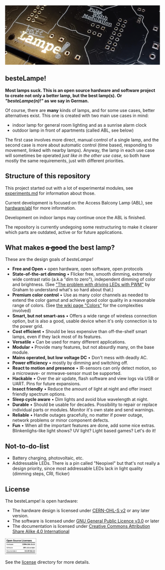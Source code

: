 <!--
SPDX-FileCopyrightText: 2024 Lena Schimmel <mail@lenaschimmel.de>
SPDX-License-Identifier: CC-BY-SA-4.0

[besteLampe!](https://lenaschimmel.de/besteLampe!) © 2024 by [Lena Schimmel](mailto:mail@lenaschimmel.de) is licensed under [CC BY-SA 4.0](http://creativecommons.org/licenses/by-sa/4.0/?ref=chooser-v1)
-->

<!-- *Apart from this README, most documentation and notes are in German. If this project becomes more than a proof-of-concept, all important parts the documentation will be translated to English. The name will remain German, as it should be understandable to English speakers as well.* -->

![Header image with PCB closeup](assets/header.jpg)

## besteLampe!
**Most lamps suck. This is an open source hardware and software project to create not only a better lamp, but the best lamp(s). Or *"besteLampe(n)!"* as we say in German.**

Of course, there are **many** kinds of lamps, and for some use cases, better alternatives exist. This one is created with two main use cases in mind:
 - indoor lamp for general room lighting and as a sunrise alarm clock 
 - outdoor lamp in front of apartments (called ABL, see below)

The first case involves more direct, manual control of a single lamp, and the second case is more about automatic control (time based, responding to movement, linked with nearby lamps). Anyway, the lamp in each use case will sometimes be operated *just like in the other use case*, so both have mostly the same requirements, just with different priorities.

## Structure of this repository
This project started out with a lot of experimental modules, see [experiments.md](./experiments.md) for information about those.

Current development is focused on the Access Balcony Lamp (ABL), see [hardware/abl](./hardware/abl/) for more information.

Development on indoor lamps may continue once the ABL is finished.

The repository is currently undegoing some restructuring to make it clearer which parts are outdated, active or for future applications.

## What makes ~~a good~~ the best lamp?
These are the design goals of *besteLampe!* 

 - **Free and Open** • open hardware, open software, open protocols
 - **State-of-the-art dimming** • Flicker free, smooth dimming, extremely wide contrast ratio (a.k.a "dim to zero"), independent dimming of color and brightness. (See  ["The problem with driving LEDs with PWM"](https://codeinsecurity.wordpress.com/2023/07/17/the-problem-with-driving-leds-with-pwm/) by Graham to understand what's so hard about that.)
 - **Premium color control** • Use as many color channels as needed to extend the color gamut and achieve good color quality in a reasonable range of colors. (See [the wiki page "Colors"](https://github.com/lenaschimmel/bestelampe/wiki/Colors) for the complexities involved)
 - **Smart, but not smart-ass** • Offers a wide range of wireless connection option, but is also a good, usable device when it's only connection is to the power grid.
 - **Cost efficient** • Should be less expensive than off-the-shelf smart lamps, even if they lack most of its features.
 - **Versatile** • Can be used for many different applications.
 - **Modular** • Provide many features, but not absurdly many, on the base module.
 - **Mains operated, but low voltage DC** • Don't mess with deadly AC.
 - **Power efficiency** • mostly by dimming and switching off.
 - **React to motion and presence** • IR-sensors can only detect motion, so a microwave- or mmwave-sensor must be supported.
 - **Hackable** • Over the air update, flash software and view logs via USB or UART. Pins for future expansions.
 - **Insect friendly** • Reduce the amount of light at night and offer insect friendly spectrum options.
 - **Sleep cycle aware** • Dim lights and avoid blue wavelength at night.
 - **Durable** • Should be usable for decades. Possibility to repair or replace individual parts or modules. Monitor it's own state and send warnings.
 - **Reliable** • Handle outages gracefully, no matter if power outage, network problems or minor component defects.
 - **Fun** • When all the important features are done, add some nice extras. Blinkenlighs-like light shows? UV light? Light based games? Let's do it!

## Not-to-do-list
 - Battery charging, photovoltaic, etc.
 - Addressable LEDs. There is a pin called "Neopixel" but that's not really a design priority, since most addressable LEDs lack in light quality (dimming steps, CRI, flicker)

## License
The besteLampe! is open hardware: 

- The hardware design is licensed under [CERN-OHL-S v2](https://ohwr.org/cern_ohl_s_v2.txt) or any later version.
- The software is licensed under [GNU General Public Licence v3.0](https://creativecommons.org/licenses/by-sa/4.0/legalcode) or later
- The documentation is licensed under [Creative Commons Attribution Share Alike 4.0 International](https://creativecommons.org/licenses/by-sa/4.0/)

<img src="assets/oshw_facts.svg" width="20%" />

See the [license](./license) directory for more details.